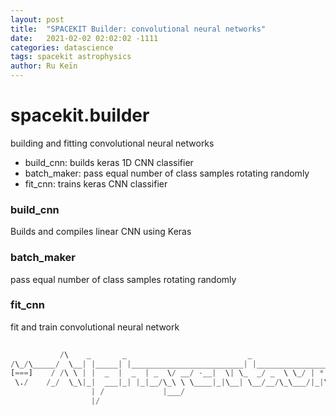 ```yaml
---
layout: post
title:  "SPACEKIT Builder: convolutional neural networks"
date:   2021-02-02 02:02:02 -1111
categories: datascience
tags: spacekit astrophysics
author: Ru Keïn
---
```


# spacekit.builder
building and fitting convolutional neural networks

- build_cnn: builds keras 1D CNN classifier
- batch_maker: pass equal number of class samples rotating randomly
- fit_cnn: trains keras CNN classifier

### build_cnn
Builds and compiles linear CNN using Keras

### batch_maker
pass equal number of class samples rotating randomly

### fit_cnn
fit and train convolutional neural network

```python
                       
           /\    _       _                           _                      *  
/\_/\_____/  \__| |_____| |_________________________| |___________________*___
[===]    / /\ \ | |  _  |  _  | _  \/ __/ -__|  \| \_  _/ _  \ \_/ | * _/| | |
 \./    /_/  \_\|_|  ___|_| |_|__/\_\ \ \____|_|\__| \__/__/\_\___/|_|\_\|_|_|
                  | /             |___/        
                  |/   
```